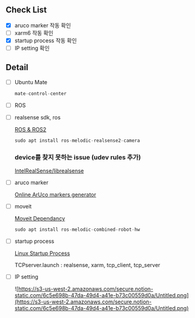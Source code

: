 ## Check List

- [x]  aruco marker 작동 확인
- [ ]  xarm6 작동 확인
- [x]  startup process 작동 확인
- [ ]  IP setting 확인

## Detail

- [ ]  Ubuntu Mate

    ```jsx
    mate-control-center
    ```

- [ ]  ROS
- [ ]  realsense sdk, ros

    [ROS & ROS2](https://dev.intelrealsense.com/docs/ros-wrapper)

    ```jsx
    sudo apt install ros-melodic-realsense2-camera
    ```

    ### device를 찾지 못하는 issue (udev rules 추가)

    [IntelRealSense/librealsense](https://github.com/IntelRealSense/librealsense/blob/master/config/99-realsense-libusb.rules)

- [ ]  aruco marker

    [Online ArUco markers generator](https://chev.me/arucogen/)

- [ ]  moveit

    [Moveit Dependancy](https://www.notion.so/Moveit-Dependancy-3a16abe5508c4eeeb2cfe164eeb52dc4) 

    ```jsx
    sudo apt install ros-melodic-combined-robot-hw
    ```

- [ ]  startup process

    [Linux Startup Process](https://www.notion.so/Linux-Startup-Process-526c2ee05a3e4a959724fc506ea19fdd) 

    TCPserver.launch : realsense, xarm, tcp_client, tcp_server

- [ ]  IP setting

    ![https://s3-us-west-2.amazonaws.com/secure.notion-static.com/6c5e698b-47da-49d4-a41e-b73c00559d0a/Untitled.png](https://s3-us-west-2.amazonaws.com/secure.notion-static.com/6c5e698b-47da-49d4-a41e-b73c00559d0a/Untitled.png)